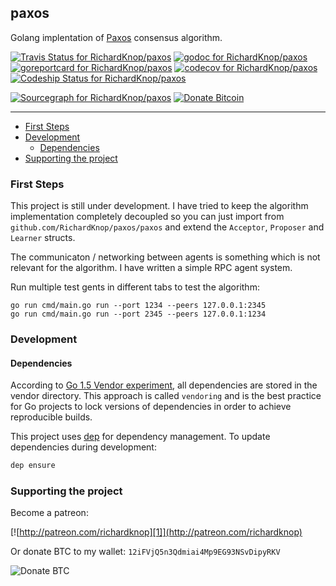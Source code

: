 [1]: http://patreon_public_assets.s3.amazonaws.com/sized/becomeAPatronBanner.png
[2]: http://richardknop.com/images/btcaddress.png

## paxos

Golang implentation of [Paxos](https://pdos.csail.mit.edu/6.824/papers/paxos-simple.pdf) consensus algorithm.

[![Travis Status for RichardKnop/paxos](https://travis-ci.org/RichardKnop/merkle.svg?branch=master)](https://travis-ci.org/RichardKnop/paxos)
[![godoc for RichardKnop/paxos](https://godoc.org/github.com/nathany/looper?status.svg)](http://godoc.org/github.com/RichardKnop/paxos)
[![goreportcard for RichardKnop/paxos](https://goreportcard.com/badge/github.com/RichardKnop/paxos)](https://goreportcard.com/report/RichardKnop/paxos)
[![codecov for RichardKnop/paxos](https://codecov.io/gh/RichardKnop/paxos/branch/master/graph/badge.svg)](https://codecov.io/gh/RichardKnop/paxos)
[![Codeship Status for RichardKnop/paxos](https://app.codeship.com/projects/1a959950-27be-0135-6f5e-7693ff866668/status?branch=master)](https://app.codeship.com/projects/223055)

[![Sourcegraph for RichardKnop/paxos](https://sourcegraph.com/github.com/RichardKnop/paxos/-/badge.svg)](https://sourcegraph.com/github.com/RichardKnop/paxos?badge)
[![Donate Bitcoin](https://img.shields.io/badge/donate-bitcoin-orange.svg)](https://richardknop.github.io/donate/)

---

* [First Steps](#first-steps)
* [Development](#development)
  * [Dependencies](#dependencies)
* [Supporting the project](#supporting-the-project)

### First Steps

This project is still under development. I have tried to keep the algorithm implementation completely decoupled so you can just import from `github.com/RichardKnop/paxos/paxos` and extend the `Acceptor`, `Proposer` and `Learner` structs.

The communicaton / networking between agents is something which is not relevant for the algorithm. I have written a simple RPC agent system.

Run multiple test gents in different tabs to test the algorithm:

```
go run cmd/main.go run --port 1234 --peers 127.0.0.1:2345
go run cmd/main.go run --port 2345 --peers 127.0.0.1:1234
```

### Development

#### Dependencies

According to [Go 1.5 Vendor experiment](https://docs.google.com/document/d/1Bz5-UB7g2uPBdOx-rw5t9MxJwkfpx90cqG9AFL0JAYo), all dependencies are stored in the vendor directory. This approach is called `vendoring` and is the best practice for Go projects to lock versions of dependencies in order to achieve reproducible builds.

This project uses [dep](https://github.com/golang/dep) for dependency management. To update dependencies during development:

```sh
dep ensure
```


### Supporting the project

Become a patreon:

[![http://patreon.com/richardknop][1]](http://patreon.com/richardknop)

Or donate BTC to my wallet: `12iFVjQ5n3Qdmiai4Mp9EG93NSvDipyRKV`

![Donate BTC][2]